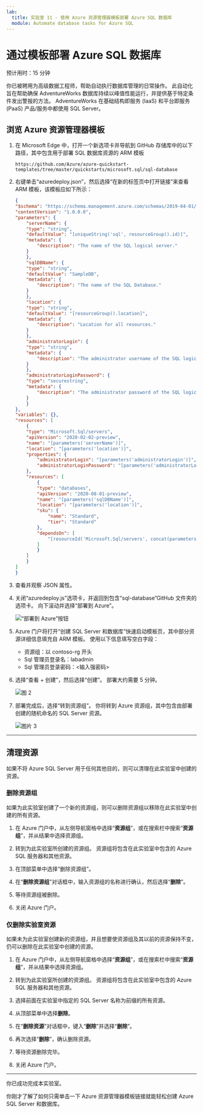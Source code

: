 ```yaml
---
lab:
  title: 实验室 11 - 使用 Azure 资源管理器模板部署 Azure SQL 数据库
  module: Automate database tasks for Azure SQL
---
```


# 通过模板部署 Azure SQL 数据库

预计用时：15 分钟

你已被聘用为高级数据工程师，帮助自动执行数据库管理的日常操作。 此自动化旨在帮助确保 AdventureWorks 数据库持续以峰值性能运行，并提供基于特定条件发出警报的方法。 AdventureWorks 在基础结构即服务 (IaaS) 和平台即服务 (PaaS) 产品/服务中都使用 SQL Server。

## 浏览 Azure 资源管理器模板

1. 在 Microsoft Edge 中，打开一个新选项卡并导航到 GitHub 存储库中的以下路径，其中包含用于部署 SQL 数据库资源的 ARM 模板

    ```url
    https://github.com/Azure/azure-quickstart-templates/tree/master/quickstarts/microsoft.sql/sql-database
    ```

1. 右键单击“azuredeploy.json”，然后选择“在新的标签页中打开链接”来查看 ARM 模板，该模板应如下所示：

    ```JSON
    {
    "$schema": "https://schema.management.azure.com/schemas/2019-04-01/deploymentTemplate.json#",
    "contentVersion": "1.0.0.0",
    "parameters": {
        "serverName": {
        "type": "string",
        "defaultValue": "[uniqueString('sql', resourceGroup().id)]",
        "metadata": {
            "description": "The name of the SQL logical server."
        }
        },
        "sqlDBName": {
        "type": "string",
        "defaultValue": "SampleDB",
        "metadata": {
            "description": "The name of the SQL Database."
        }
        },
        "location": {
        "type": "string",
        "defaultValue": "[resourceGroup().location]",
        "metadata": {
            "description": "Location for all resources."
        }
        },
        "administratorLogin": {
        "type": "string",
        "metadata": {
            "description": "The administrator username of the SQL logical server."
        }
        },
        "administratorLoginPassword": {
        "type": "securestring",
        "metadata": {
            "description": "The administrator password of the SQL logical server."
        }
        }
    },
    "variables": {},
    "resources": [
        {
        "type": "Microsoft.Sql/servers",
        "apiVersion": "2020-02-02-preview",
        "name": "[parameters('serverName')]",
        "location": "[parameters('location')]",
        "properties": {
            "administratorLogin": "[parameters('administratorLogin')]",
            "administratorLoginPassword": "[parameters('administratorLoginPassword')]"
        },
        "resources": [
            {
            "type": "databases",
            "apiVersion": "2020-08-01-preview",
            "name": "[parameters('sqlDBName')]",
            "location": "[parameters('location')]",
            "sku": {
                "name": "Standard",
                "tier": "Standard"
            },
            "dependsOn": [
                "[resourceId('Microsoft.Sql/servers', concat(parameters('serverName')))]"
            ]
            }
        ]
        }
    ]
    }
    ```

1. 查看并观察 JSON 属性。

1. 关闭“azuredeploy.js”选项卡，并返回到包含“sql-database”GitHub 文件夹的选项卡。 向下滚动并选择“部署到 Azure”。

    ![“部署到 Azure”按钮](../images/dp-300-module-11-lab-01.png)

1. Azure 门户将打开“创建 SQL Server 和数据库”快速启动模板页，其中部分资源详细信息填充自 ARM 模板。 使用以下信息填写空白字段：

    - 资源组：以 contoso-rg 开头
    - Sql 管理员登录名：labadmin
    - Sql 管理员登录密码：&lt;输入强密码&gt;

1. 选择“查看 + 创建”，然后选择“创建”。 部署大约需要 5 分钟。

    ![图 2](../images/dp-300-module-11-lab-02.png)

1. 部署完成后，选择“转到资源组”。 你将转到 Azure 资源组，其中包含由部署创建的随机命名的 SQL Server 资源。

    ![图片 3](../images/dp-300-module-11-lab-03.png)

---

## 清理资源

如果不将 Azure SQL Server 用于任何其他目的，则可以清理在此实验室中创建的资源。

### 删除资源组

如果为此实验室创建了一个新的资源组，则可以删除资源组以移除在此实验室中创建的所有资源。

1. 在 Azure 门户中，从左侧导航窗格中选择“**资源组**”，或在搜索栏中搜索“**资源组**”，并从结果中选择资源组。

1. 转到为此实验室所创建的资源组。 资源组将包含在此实验室中包含的 Azure SQL 服务器和其他资源。

1. 在顶部菜单中选择“删除资源组”。

1. 在“**删除资源组**”对话框中，输入资源组的名称进行确认，然后选择“**删除**”。

1. 等待资源组被删除。

1. 关闭 Azure 门户。

### 仅删除实验室资源

如果未为此实验室创建新的资源组，并且想要使资源组及其以前的资源保持不变，仍可以删除在此实验室中创建的资源。

1. 在 Azure 门户中，从左侧导航窗格中选择“**资源组**”，或在搜索栏中搜索“**资源组**”，并从结果中选择资源组。

1. 转到为此实验室所创建的资源组。 资源组将包含在此实验室中包含的 Azure SQL 服务器和其他资源。

1. 选择前面在实验室中指定的 SQL Server 名称为前缀的所有资源。

1. 从顶部菜单中选择**删除**。

1. 在“**删除资源**”对话框中，键入“**删除**”并选择“**删除**”。

1. 再次选择“**删除**”，确认删除资源。

1. 等待资源删除完毕。

1. 关闭 Azure 门户。

---

你已成功完成本实验室。

你刚才了解了如何只需单击一下 Azure 资源管理器模板链接就能轻松创建 Azure SQL Server 和数据库。
